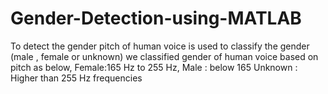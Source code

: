 # Gender-Detection-using-MATLAB
To detect the gender pitch of human voice is used to classify the gender (male , female or unknown) we classified gender of human voice based on pitch as below, Female:165 Hz to 255 Hz, Male : below 165 Unknown : Higher than 255 Hz frequencies
